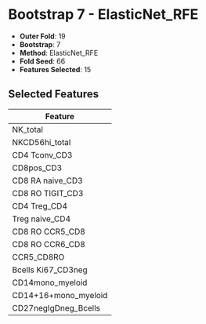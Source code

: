 # Bootstrap 7 - ElasticNet_RFE

- **Outer Fold**: 19
- **Bootstrap**: 7
- **Method**: ElasticNet_RFE
- **Fold Seed**: 66
- **Features Selected**: 15

## Selected Features

| Feature |
|---------|
| NK_total |
| NKCD56hi_total |
| CD4 Tconv_CD3 |
| CD8pos_CD3 |
| CD8 RA naive_CD3 |
| CD8 RO TIGIT_CD3 |
| CD4 Treg_CD4 |
| Treg naive_CD4 |
| CD8 RO CCR5_CD8 |
| CD8 RO CCR6_CD8 |
| CCR5_CD8RO |
| Bcells Ki67_CD3neg |
| CD14mono_myeloid |
| CD14+16+mono_myeloid |
| CD27negIgDneg_Bcells |
